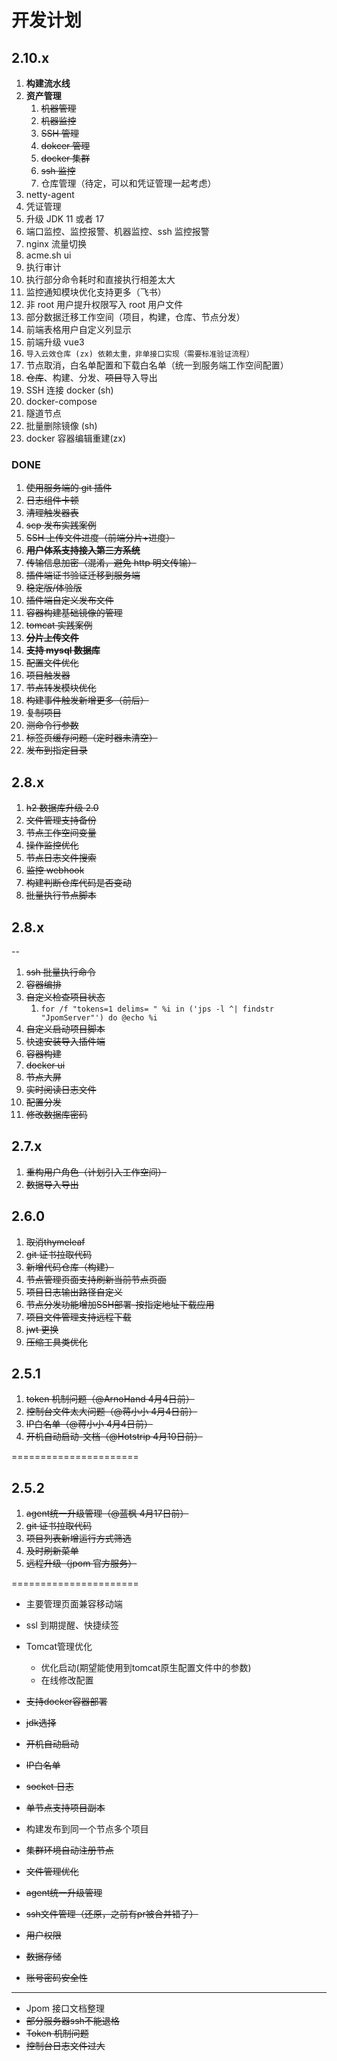 # 开发计划

## 2.10.x

1. **构建流水线**
2. **资产管理**
    1. ~~机器管理~~
    2. ~~机器监控~~
    3. ~~SSH 管理~~
    4. ~~dokcer 管理~~
    5. ~~docker 集群~~
    6. ~~ssh 监控~~
    7. 仓库管理（待定，可以和凭证管理一起考虑）
3. netty-agent
4. 凭证管理
5. 升级 JDK 11 或者 17
6. 端口监控、监控报警、机器监控、ssh 监控报警
7. nginx 流量切换
8. acme.sh ui
9. 执行审计
10. 执行部分命令耗时和直接执行相差太大
11. 监控通知模块优化支持更多（飞书）
12. 非 root 用户提升权限写入 root 用户文件
13. 部分数据迁移工作空间（项目，构建，仓库、节点分发）
14. 前端表格用户自定义列显示
15. 前端升级 vue3
16. `导入云效仓库 (zx) 依赖太重，非单接口实现（需要标准验证流程）`
17. 节点取消，白名单配置和下载白名单（统一到服务端工作空间配置）
18. ~~仓库~~、构建、分发、~~项目~~导入导出
19. SSH 连接 docker (sh)
20. docker-compose
21. 隧道节点
22. 批量删除镜像 (sh)
23. docker 容器编辑重建(zx)

### DONE
1. ~~使用服务端的 git 插件~~
2. ~~日志组件卡顿~~
3. ~~清理触发器表~~
4. ~~scp 发布实践案例~~
5. ~~SSH 上传文件进度（前端分片+进度）~~
6. ~~**用户体系支持接入第三方系统**~~
7. ~~传输信息加密（混淆，避免 http 明文传输）~~
8. ~~插件端证书验证迁移到服务端~~
9. ~~稳定版/体验版~~
10. ~~插件端自定义发布文件~~
11. ~~容器构建基础镜像的管理~~
12. ~~tomcat 实践案例~~
13. ~~**分片上传文件**~~
14. ~~**支持 mysql 数据库**~~
15. ~~配置文件优化~~
16. ~~项目触发器~~
17. ~~节点转发模块优化~~
18. ~~构建事件触发新增更多（前后）~~
19. ~~复制项目~~
20. ~~测命令行参数~~
21. ~~标签页缓存问题（定时器未清空）~~
22. ~~发布到指定目录~~

## 2.8.x

1. ~~h2 数据库升级 2.0~~
2. ~~文件管理支持备份~~
3. ~~节点工作空间变量~~
4. ~~操作监控优化~~
5. ~~节点日志文件搜索~~
6. ~~监控 webhook~~
7. ~~构建判断仓库代码是否变动~~
8. ~~批量执行节点脚本~~

## 2.8.x
--

1. ~~ssh 批量执行命令~~
2. ~~容器编排~~
3. ~~自定义检查项目状态~~
	1. `for /f "tokens=1 delims= " %i in ('jps -l ^| findstr "JpomServer"') do @echo %i`
4. ~~自定义启动项目脚本~~
5. ~~快速安装导入插件端~~
6. ~~容器构建~~
7. ~~docker ui~~
8. ~~节点大屏~~
9. ~~实时阅读日志文件~~
10. ~~配置分发~~
11. ~~修改数据库密码~~

## 2.7.x

1. ~~重构用户角色（计划引入工作空间）~~
2. ~~数据导入导出~~

## 2.6.0

1. ~~取消thymeleaf~~
2. ~~git 证书拉取代码~~
3. ~~新增代码仓库（构建）~~
4. ~~节点管理页面支持刷新当前节点页面~~
5. ~~项目日志输出路径自定义~~
6. ~~节点分发功能增加SSH部署-按指定地址下载应用~~
7. ~~项目文件管理支持远程下载~~
8. ~~jwt 更换~~
9. ~~压缩工具类优化~~

## 2.5.1

1. ~~token 机制问题（@ArnoHand 4月4日前）~~
2. ~~控制台文件太大问题（@蒋小小 4月4日前）~~
3. ~~IP白名单（@蒋小小 4月4日前）~~
4. ~~开机自动启动-文档（@Hotstrip 4月10日前）~~

======================

## 2.5.2

1. ~~agent统一升级管理（@蓝枫 4月17日前）~~
2. ~~git 证书拉取代码~~
3. ~~项目列表新增运行方式筛选~~
4. ~~及时刷新菜单~~
5. ~~远程升级（jpom 官方服务）~~

======================

* 主要管理页面兼容移动端
* ssl 到期提醒、快捷续签
* Tomcat管理优化
	* 优化启动(期望能使用到tomcat原生配置文件中的参数)
	* 在线修改配置
* ~~支持docker容器部署~~
* ~~jdk选择~~
* ~~开机自动启动~~
* ~~IP白名单~~
* ~~socket 日志~~
* ~~单节点支持项目副本~~
* 构建发布到同一个节点多个项目
* ~~集群环境自动注册节点~~
* ~~文件管理优化~~
* ~~agent统一升级管理~~
* ~~ssh文件管理（还原，之前有pr被合并错了）~~


* ~~用户权限~~
* ~~数据存储~~
* ~~账号密码安全性~~

--------------------

* Jpom 接口文档整理
* ~~部分服务器ssh不能退格~~
* ~~Token 机制问题~~
* ~~控制台日志文件过大~~
   
